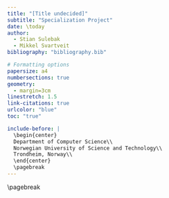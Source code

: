 ```yaml
---
title: "[Title undecided]"
subtitle: "Specialization Project"
date: \today
author:
  - Stian Sulebak
  - Mikkel Svartveit
bibliography: "bibliography.bib"

# Formatting options
papersize: a4
numbersections: true
geometry:
  - margin=3cm
linestretch: 1.5
link-citations: true
urlcolor: "blue"
toc: "true"

include-before: |
  \begin{center}
  Department of Computer Science\\
  Norwegian University of Science and Technology\\
  Trondheim, Norway\\
  \end{center}
  \pagebreak
---
```


\pagebreak
